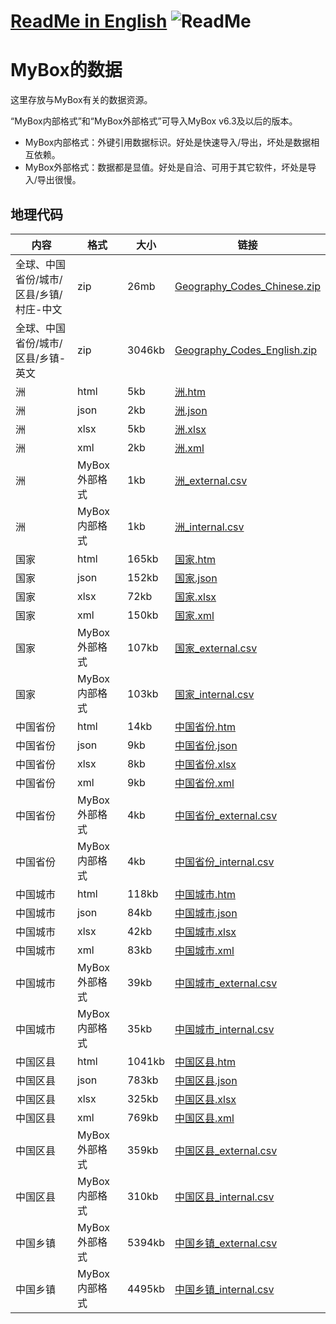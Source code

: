 # [ReadMe in English](https://github.com/Mararsh/MyBox_data/tree/master/en)  ![ReadMe](https://mararsh.github.io/MyBox_data/iconFlower.png)   

# MyBox的数据
这里存放与MyBox有关的数据资源。

“MyBox内部格式”和“MyBox外部格式”可导入MyBox v6.3及以后的版本。   
-  MyBox内部格式：外键引用数据标识。好处是快速导入/导出，坏处是数据相互依赖。   
-  MyBox外部格式：数据都是显值。好处是自洽、可用于其它软件，坏处是导入/导出很慢。   

## 地理代码

| 内容 | 格式 | 大小 | 链接 |    
| --- | --- | --- |  --- |   
| 全球、中国省份/城市/区县/乡镇/村庄-中文 | zip | 26mb | [Geography_Codes_Chinese.zip](https://github.com/Mararsh/MyBox_data/releases/download/v1.0/Geography_Codes_Chinese.zip) |       
| 全球、中国省份/城市/区县/乡镇-英文 | zip | 3046kb | [Geography_Codes_English.zip](https://github.com/Mararsh/MyBox_data/releases/download/v1.0/Geography_Codes_English.zip) |       
| 洲 | html | 5kb | [洲.htm](http://mararsh.github.io/MyBox_data/地理代码/全球/洲.htm) |       
| 洲 | json | 2kb | [洲.json](http://mararsh.github.io/MyBox_data/地理代码/全球/洲.json) |       
| 洲 | xlsx | 5kb | [洲.xlsx](http://mararsh.github.io/MyBox_data/地理代码/全球/洲.xlsx) |       
| 洲 | xml | 2kb | [洲.xml](http://mararsh.github.io/MyBox_data/地理代码/洲.xml) |       
| 洲 | MyBox外部格式 | 1kb | [洲_external.csv](http://mararsh.github.io/MyBox_data/地理代码/全球/洲_external.csv) |       
| 洲 | MyBox内部格式 | 1kb | [洲_internal.csv](http://mararsh.github.io/MyBox_data/地理代码/全球/洲_internal.csv) |       
| 国家 | html | 165kb | [国家.htm](http://mararsh.github.io/MyBox_data/地理代码/全球/国家.htm) |       
| 国家 | json | 152kb | [国家.json](http://mararsh.github.io/MyBox_data/地理代码/全球/国家.json) |       
| 国家 | xlsx | 72kb | [国家.xlsx](http://mararsh.github.io/MyBox_data/地理代码/全球/国家.xlsx) |       
| 国家 | xml | 150kb | [国家.xml](http://mararsh.github.io/MyBox_data/地理代码/全球/国家.xml) |       
| 国家 | MyBox外部格式 | 107kb | [国家_external.csv](http://mararsh.github.io/MyBox_data/地理代码/全球/国家_external.csv) |       
| 国家 | MyBox内部格式 | 103kb | [国家_internal.csv](http://mararsh.github.io/MyBox_data/地理代码/全球/国家_internal.csv) |       
| 中国省份 | html | 14kb | [中国省份.htm](http://mararsh.github.io/MyBox_data/地理代码/中国/中国省份/中国省份.htm) |       
| 中国省份 | json | 9kb | [中国省份.json](http://mararsh.github.io/MyBox_data/地理代码/中国/中国省份/中国省份.json) |       
| 中国省份 | xlsx | 8kb | [中国省份.xlsx](http://mararsh.github.io/MyBox_data/地理代码/中国/中国省份/中国省份.xlsx) |       
| 中国省份 | xml | 9kb | [中国省份.xml](http://mararsh.github.io/MyBox_data/地理代码/中国/中国省份/中国省份.xml) |       
| 中国省份 | MyBox外部格式 | 4kb | [中国省份_external.csv](http://mararsh.github.io/MyBox_data/地理代码/中国/中国省份/中国省份_external.csv) |       
| 中国省份 | MyBox内部格式 | 4kb | [中国省份_internal.csv](http://mararsh.github.io/MyBox_data/地理代码/中国/中国省份/中国省份_internal.csv) |       
| 中国城市 | html | 118kb | [中国城市.htm](http://mararsh.github.io/MyBox_data/地理代码/中国/中国城市/中国城市.htm) |       
| 中国城市 | json | 84kb | [中国城市.json](http://mararsh.github.io/MyBox_data/地理代码/中国/中国城市/中国城市.json) |       
| 中国城市 | xlsx | 42kb | [中国城市.xlsx](http://mararsh.github.io/MyBox_data/地理代码/中国/中国城市/中国城市.xlsx) |       
| 中国城市 | xml | 83kb | [中国城市.xml](http://mararsh.github.io/MyBox_data/地理代码/中国/中国城市/中国城市.xml) |       
| 中国城市 | MyBox外部格式 | 39kb | [中国城市_external.csv](http://mararsh.github.io/MyBox_data/地理代码/中国/中国城市/中国城市_external.csv) |       
| 中国城市 | MyBox内部格式 | 35kb | [中国城市_internal.csv](http://mararsh.github.io/MyBox_data/地理代码/中国/中国城市/中国城市_internal.csv) |       
| 中国区县 | html | 1041kb | [中国区县.htm](http://mararsh.github.io/MyBox_data/地理代码/中国/中国区县/中国区县.htm) |       
| 中国区县 | json | 783kb | [中国区县.json](http://mararsh.github.io/MyBox_data/地理代码/中国/中国区县/中国区县.json) |       
| 中国区县 | xlsx | 325kb | [中国区县.xlsx](http://mararsh.github.io/MyBox_data/地理代码/中国/中国区县/中国区县.xlsx) |       
| 中国区县 | xml | 769kb | [中国区县.xml](http://mararsh.github.io/MyBox_data/地理代码/中国/中国区县/中国区县.xml) |       
| 中国区县 | MyBox外部格式 | 359kb | [中国区县_external.csv](http://mararsh.github.io/MyBox_data/地理代码/中国/中国区县/中国区县_external.csv) |       
| 中国区县 | MyBox内部格式 | 310kb | [中国区县_internal.csv](http://mararsh.github.io/MyBox_data/地理代码/中国/中国区县/中国区县_internal.csv) |       
| 中国乡镇 | MyBox外部格式 | 5394kb | [中国乡镇_external.csv](http://mararsh.github.io/MyBox_data/地理代码/中国/中国乡镇/中国乡镇_external.csv) |       
| 中国乡镇 | MyBox内部格式 | 4495kb | [中国乡镇_internal.csv](http://mararsh.github.io/MyBox_data/地理代码/中国/中国乡镇/中国乡镇_internal.csv) | 
